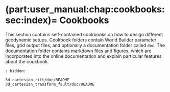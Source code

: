 (part:user_manual:chap:cookbooks:sec:index)=
Cookbooks
======================

This section contains self-contained cookbooks on how to design different geodynamic setups. Cookbook folders contain World Builder parameter files, grid output files, and optionally a documentation folder called `doc`. The documentation folder contains markdown files and figures, which are incorporated into the online documentation and explain particular features about the cookbook.


```{toctree}
: hidden:

3d_cartesian_rift/doc/README
3d_cartesian_transform_fault/doc/README
```
